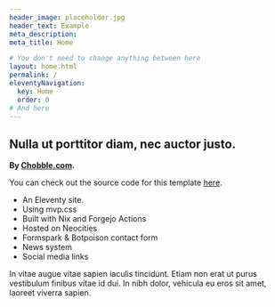 ```yaml
---
header_image: placeholder.jpg
header_text: Example
meta_description:
meta_title: Home

# You don't need to change anything between here
layout: home.html
permalink: /
eleventyNavigation:
  key: Home
  order: 0
# And here
---
```


## Nulla ut porttitor diam, nec auctor justo.

**By [Chobble.com](https://chobble.com).**

You can check out the source code for this template [here](https://git.chobble.com/chobble/three-column-layout-site).

- An Eleventy site.
- Using mvp.css
- Built with Nix and Forgejo Actions
- Hosted on Neocities
- Formspark & Botpoison contact form
- News system
- Social media links

In vitae augue vitae sapien iaculis tincidunt. Etiam non erat ut purus vestibulum finibus vitae id dui. In nibh dolor, vehicula eu eros sit amet, laoreet viverra sapien.
